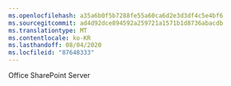 ```yaml
---
ms.openlocfilehash: a35a6b0f5b7288fe55a60ca6d2e3d3df4c5e4bf6
ms.sourcegitcommit: ad4d92dce894592a259721a1571b1d8736abacdb
ms.translationtype: MT
ms.contentlocale: ko-KR
ms.lasthandoff: 08/04/2020
ms.locfileid: "87648333"
---
```

Office SharePoint Server
